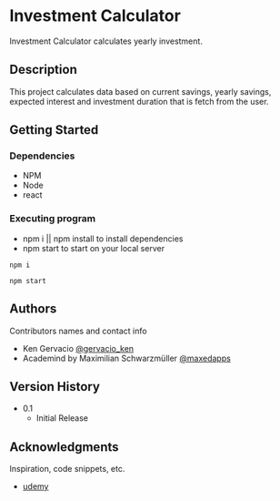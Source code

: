 # Investment Calculator

Investment Calculator calculates yearly investment.

## Description

This project calculates data based on current savings, yearly savings, expected interest and investment duration that is fetch from the user.

## Getting Started

### Dependencies

- NPM
- Node
- react

### Executing program

- npm i || npm install to install dependencies
- npm start to start on your local server

```
npm i
```

```
npm start
```

## Authors

Contributors names and contact info

- Ken Gervacio [@gervacio_ken](https://twitter.com/gervacio_ken)
- Academind by Maximilian Schwarzmüller [@maxedapps](https://twitter.com/maxedapps/)

## Version History

- 0.1
  - Initial Release

## Acknowledgments

Inspiration, code snippets, etc.

- [udemy](https://www.udemy.com/course/react-the-complete-guide-incl-redux/)
